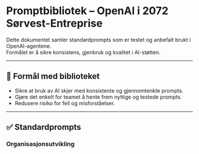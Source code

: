 # Promptbibliotek – OpenAI i 2072 Sørvest-Entreprise

Dette dokumentet samler standardprompts som er testet og anbefalt brukt i OpenAI-agentene.  
Formålet er å sikre konsistens, gjenbruk og kvalitet i AI-støtten.

---

## 🎯 Formål med biblioteket
- Sikre at bruk av AI skjer med konsistente og gjennomtenkte prompts.
- Gjøre det enkelt for teamet å hente frem nyttige og testede prompts.
- Redusere risiko for feil og misforståelser.

---

## ✅ Standardprompts

### Organisasjonsutvikling
